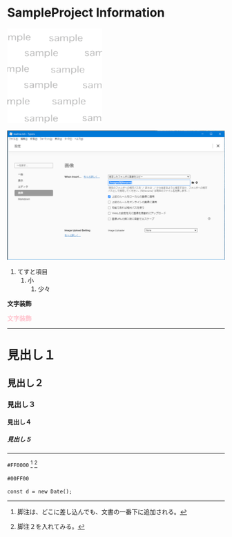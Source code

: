 # SampleProject Information

![画像テスト](./images/67699040_220x220.png)

![image-20210222101906461](images/readme/image-20210222101906461.png)



1. てすと項目
   1. 小
      1. 少々


**文字装飾**

**<font color="pink">文字装飾</font>**

---  

# 見出し１
## 見出し２
### 見出し３
#### 見出し４
##### 見出し５

---

`#FF0000` [^1] [^2]
[^1]: 脚注は、どこに差し込んでも、文書の一番下に追加される。
[^2]: 脚注２を入れてみる。

`#00FF00`

```
const d = new Date();
```
